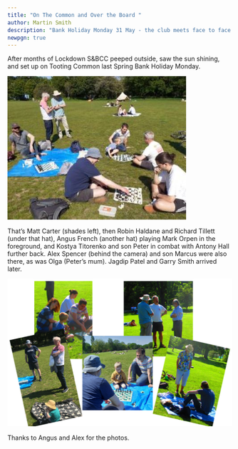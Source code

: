```yaml
---
title: "On The Common and Over the Board "
author: Martin Smith
description: "Bank Holiday Monday 31 May - the club meets face to face again.   "
newpgn: true
---
```

After months of Lockdown S&BCC peeped outside, saw the sun shining, and set up on Tooting Common last Spring Bank Holiday Monday.

![](/assets/image_uploads/20210531_202625-inc-matt-400.jpg)

That’s Matt Carter (shades left), then Robin Haldane and Richard Tillett (under that hat), Angus French (another hat) playing Mark Orpen in the foreground, and Kostya Titorenko and son Peter in combat with Antony Hall further back. Alex Spencer (behind the camera) and son Marcus were also there, as was Olga (Peter’s mum). Jagdip Patel and Garry Smith arrived later.

![](/assets/image_uploads/untitled.png)

Thanks to Angus and Alex for the photos.